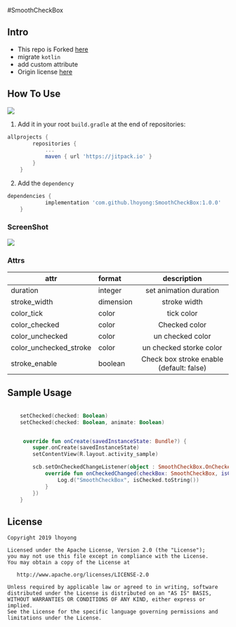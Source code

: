 #SmoothCheckBox



## Intro

- This repo is Forked [here](https://github.com/andyxialm/SmoothCheckBox)
- migrate `kotlin`
- add custom attribute
- Origin license [here](https://github.com/andyxialm/SmoothCheckBox/blob/master/README.md#license)



## How To Use

[![](https://jitpack.io/v/lhoyong/SmoothCheckBox.svg)](https://jitpack.io/#lhoyong/SmoothCheckBox)



1. Add it in your root `build.gradle` at the end of repositories:

~~~~groovy
allprojects {
		repositories {
			...
			maven { url 'https://jitpack.io' }
		}
	}
~~~~

2. Add the `dependency`

~~~~groovy
dependencies {
	        implementation 'com.github.lhoyong:SmoothCheckBox:1.0.0'
	}
~~~~



### ScreenShot 

![](https://github.com/andyxialm/SmoothCheckBox/blob/master/art/smoothcb.gif?raw=true)

### Attrs
|attr|format|description|
|---|:---|:---:|
|duration|integer|set animation duration|
|stroke_width|dimension|stroke width|
|color_tick|color|tick color|
|color_checked|color|Checked color|
|color_unchecked|color|un checked color|
|color_unchecked_stroke|color|un checked storke color|
|stroke_enable|boolean|Check box stroke enable (default: false)|



## Sample Usage 


```kotlin
 
    setChecked(checked: Boolean)                 
    setChecked(checked: Boolean, animate: Boolean)  
```


```kotlin

     override fun onCreate(savedInstanceState: Bundle?) {
        super.onCreate(savedInstanceState)
        setContentView(R.layout.activity_sample)

        scb.setOnCheckedChangeListener(object : SmoothCheckBox.OnCheckedChangeListener {
            override fun onCheckedChanged(checkBox: SmoothCheckBox, isChecked: Boolean) {
                Log.d("SmoothCheckBox", isChecked.toString())
            }
        })
    }
```



## License

    Copyright 2019 lhoyong
    
    Licensed under the Apache License, Version 2.0 (the "License");
    you may not use this file except in compliance with the License.
    You may obtain a copy of the License at
    
       http://www.apache.org/licenses/LICENSE-2.0
    
    Unless required by applicable law or agreed to in writing, software
    distributed under the License is distributed on an "AS IS" BASIS,
    WITHOUT WARRANTIES OR CONDITIONS OF ANY KIND, either express or implied.
    See the License for the specific language governing permissions and
    limitations under the License.